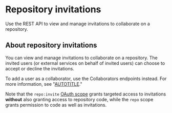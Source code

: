 # Repository invitations

Use the REST API to view and manage invitations to collaborate on a repository.

## About repository invitations

You can view and manage invitations to collaborate on a repository. The invited users (or external services on behalf of invited users) can choose to accept or decline the invitations.

To add a user as a collaborator, use the Collaborators endpoints instead. For more information, see "[AUTOTITLE](/rest/collaborators/collaborators#add-a-repository-collaborator)."

Note that the `repo:invite` [OAuth scope](/apps/oauth-apps/building-oauth-apps/scopes-for-oauth-apps) grants targeted
access to invitations **without** also granting access to repository code, while the
`repo` scope grants permission to code as well as invitations.

